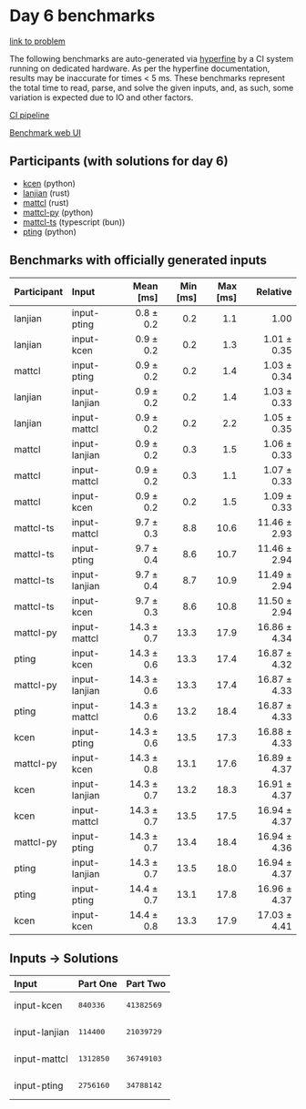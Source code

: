 # Day 6 benchmarks

[link to problem](https://adventofcode.com/2023/day/6)

The following benchmarks are auto-generated via
[hyperfine](https://github.com/sharkdp/hyperfine) by a CI system running on
dedicated hardware. As per the hyperfine documentation, results may be
inaccurate for times < 5 ms. These benchmarks represent the total time to read,
parse, and solve the given inputs, and, as such, some variation is expected due
to IO and other factors.

[CI pipeline](http://ci.papercode.net:8080/teams/main/pipelines/aoc2023)

[Benchmark web UI](https://aoc.ancalagon.black)


## Participants (with solutions for day 6)

- [kcen](https://github.com/kcen/aoc2023) (python)
- [lanjian](https://github.com/lanjian/aoc-2023) (rust)
- [mattcl](https://github.com/mattcl/aoc2023) (rust)
- [mattcl-py](https://github.com/mattcl/aoc2023-py) (python)
- [mattcl-ts](https://github.com/mattcl/aoc2023-js) (typescript (bun))
- [pting](https://github.com/pting/aoc2023) (python)


## Benchmarks with officially generated inputs

| Participant | Input | Mean [ms] | Min [ms] | Max [ms] | Relative |
|:---|:---|---:|---:|---:|---:|
| lanjian | input-pting | 0.8 ± 0.2 | 0.2 | 1.1 | 1.00 |
| lanjian | input-kcen | 0.9 ± 0.2 | 0.2 | 1.3 | 1.01 ± 0.35 |
| mattcl | input-pting | 0.9 ± 0.2 | 0.2 | 1.4 | 1.03 ± 0.34 |
| lanjian | input-lanjian | 0.9 ± 0.2 | 0.2 | 1.4 | 1.03 ± 0.33 |
| lanjian | input-mattcl | 0.9 ± 0.2 | 0.2 | 2.2 | 1.05 ± 0.35 |
| mattcl | input-lanjian | 0.9 ± 0.2 | 0.3 | 1.5 | 1.06 ± 0.33 |
| mattcl | input-mattcl | 0.9 ± 0.2 | 0.3 | 1.1 | 1.07 ± 0.33 |
| mattcl | input-kcen | 0.9 ± 0.2 | 0.2 | 1.5 | 1.09 ± 0.33 |
| mattcl-ts | input-mattcl | 9.7 ± 0.3 | 8.8 | 10.6 | 11.46 ± 2.93 |
| mattcl-ts | input-pting | 9.7 ± 0.4 | 8.6 | 10.7 | 11.46 ± 2.94 |
| mattcl-ts | input-lanjian | 9.7 ± 0.4 | 8.7 | 10.9 | 11.49 ± 2.94 |
| mattcl-ts | input-kcen | 9.7 ± 0.3 | 8.6 | 10.8 | 11.50 ± 2.94 |
| mattcl-py | input-mattcl | 14.3 ± 0.7 | 13.3 | 17.9 | 16.86 ± 4.34 |
| pting | input-kcen | 14.3 ± 0.6 | 13.3 | 17.4 | 16.87 ± 4.32 |
| mattcl-py | input-lanjian | 14.3 ± 0.6 | 13.3 | 17.4 | 16.87 ± 4.33 |
| pting | input-mattcl | 14.3 ± 0.6 | 13.2 | 18.4 | 16.87 ± 4.33 |
| kcen | input-pting | 14.3 ± 0.6 | 13.5 | 17.3 | 16.88 ± 4.33 |
| mattcl-py | input-kcen | 14.3 ± 0.8 | 13.1 | 17.6 | 16.89 ± 4.37 |
| kcen | input-lanjian | 14.3 ± 0.7 | 13.2 | 18.3 | 16.91 ± 4.37 |
| kcen | input-mattcl | 14.3 ± 0.7 | 13.5 | 17.5 | 16.94 ± 4.37 |
| mattcl-py | input-pting | 14.3 ± 0.7 | 13.4 | 18.4 | 16.94 ± 4.36 |
| pting | input-lanjian | 14.3 ± 0.7 | 13.5 | 18.0 | 16.94 ± 4.37 |
| pting | input-pting | 14.4 ± 0.7 | 13.1 | 17.8 | 16.96 ± 4.37 |
| kcen | input-kcen | 14.4 ± 0.8 | 13.3 | 17.9 | 17.03 ± 4.41 |


## Inputs -> Solutions

| Input | Part One | Part Two |
|:---|:---|:---|
|input-kcen|<pre>840336</pre>|<pre>41382569</pre>|
|input-lanjian|<pre>114400</pre>|<pre>21039729</pre>|
|input-mattcl|<pre>1312850</pre>|<pre>36749103</pre>|
|input-pting|<pre>2756160</pre>|<pre>34788142</pre>|